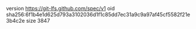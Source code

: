 version https://git-lfs.github.com/spec/v1
oid sha256:6f1b4e1d625d793a3102036d1f1c85dd7ec31a9c9a97af45cf5582f21e3b4c2e
size 3847
